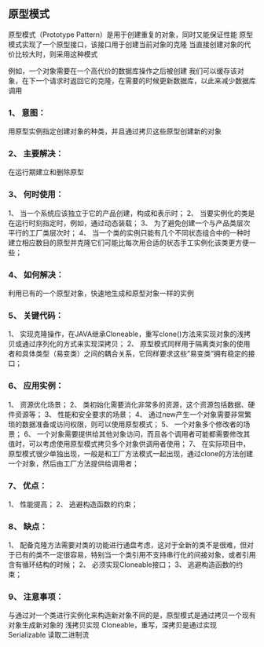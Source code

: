 ## 原型模式

原型模式（Prototype Pattern）是用于创建重复的对象，同时又能保证性能
原型模式实现了一个原型接口，该接口用于创建当前对象的克隆
当直接创建对象的代价比较大时，则采用这种模式

例如，一个对象需要在一个高代价的数据库操作之后被创建
我们可以缓存该对象，在下一个请求时返回它的克隆，在需要的时候更新数据库，以此来减少数据库调用

### 1、 意图：

用原型实例指定创建对象的种类，并且通过拷贝这些原型创建新的对象

### 2、 主要解决：

在运行期建立和删除原型

### 3、 何时使用：

1、 当一个系统应该独立于它的产品创建，构成和表示时；
2、 当要实例化的类是在运行时刻指定时，例如，通过动态装载；
3、 为了避免创建一个与产品类层次平行的工厂类层次时；
4、 当一个类的实例只能有几个不同状态组合中的一种时建立相应数目的原型并克隆它们可能比每次用合适的状态手工实例化该类更方便一些；

### 4、 如何解决：

利用已有的一个原型对象，快速地生成和原型对象一样的实例

### 5、 关键代码：

1、 实现克隆操作，在JAVA继承Cloneable，重写clone()方法来实现对象的浅拷贝或通过序列化的方式来实现深拷贝；
2、 原型模式同样用于隔离类对象的使用者和具体类型（易变类）之间的耦合关系，它同样要求这些”易变类”拥有稳定的接口；

### 6、 应用实例：

1、 资源优化场景；
2、 类初始化需要消化非常多的资源，这个资源包括数据、硬件资源等；
3、 性能和安全要求的场景；
4、 通过new产生一个对象需要非常繁琐的数据准备或访问权限，则可以使用原型模式；
5、 一个对象多个修改者的场景；
6、 一个对象需要提供给其他对象访问，而且各个调用者可能都需要修改其值时，可以考虑使用原型模式拷贝多个对象供调用者使用；
7、 在实际项目中，原型模式很少单独出现，一般是和工厂方法模式一起出现，通过clone的方法创建一个对象，然后由工厂方法提供给调用者；

### 7、 优点：

1、 性能提高；
2、 逃避构造函数的约束；

### 8、 缺点：

1、 配备克隆方法需要对类的功能进行通盘考虑，这对于全新的类不是很难，但对于已有的类不一定很容易，特别当一个类引用不支持串行化的间接对象，或者引用含有循环结构的时候；
2、 必须实现Cloneable接口；
3、 逃避构造函数的约束；

### 9、 注意事项：

与通过对一个类进行实例化来构造新对象不同的是，原型模式是通过拷贝一个现有对象生成新对象的
浅拷贝实现 Cloneable，重写，深拷贝是通过实现 Serializable 读取二进制流









